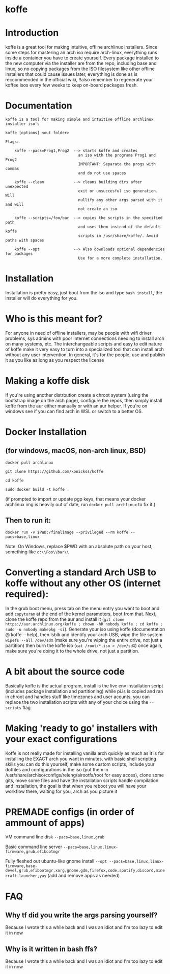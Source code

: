 # koffe

# Introduction
koffe is a great tool for making intuitive, offline archlinux installers. Since some steps for mastering an arch iso require arch-linux, everything runs inside a container you have to create yourself. Every package installed to the new computer via the installer are from the repo, including base and linux, so no copying packages from the ISO filesystem like other offline installers that could cause issues later, everything is done as is reccommended in the official wiki, !!also remember to regenerate your koffee isos every few weeks to keep on-board packages fresh.
# Documentation
```
koffe is a tool for making simple and intuitive offline archlinux installer iso's

koffe [options] <out folder>

Flags:

	koffe --pacs=Prog1,Prog2  --> starts koffe and creates
                                an iso with the programs Prog1 and Prog2
                                IMPORTANT: Separate the progs with commas
                                and do not use spaces

	koffe --clean             --> cleans building dirs after unexpected
                                exit or unsuccesful iso generation. Will
                                nullify any other args parsed with it and will
                                not create an iso

	koffe --scripts=/foo/bar  --> copies the scripts in the specified path
                                and uses them instead of the default koffe
                                scripts in /usr/share/koffe/. Avoid paths with spaces

	koffe --opt               --> Also downloads optional dependencies for packages
                                Use for a more complete installation.
```
# Installation
Installation is pretty easy, just boot from the iso and type `bash install`, the installer will do everything for you.

# Who is this meant for?
For anyone in need of offline installers, may be people with wifi driver problems, sys admins with poor internet connections needing to install arch on many systems, etc. The interchangeable scripts and easy to edit nature of koffe make it very easy to turn into a specialized tool that can install arch without any user intervention. In general, it's for the people, use and publish it as you like as long as you respect the license


# Making a koffe disk
If you're using another distrbution create a chroot system (using the bootstrap image on the arch page), configure the repos, then simply install koffe from the aur either manually or with an aur helper. If you're on windows see if you can find arch in WSL or switch to a better OS.

# Docker Installation 
## (for windows, macOS, non-arch linux, BSD)

`docker pull archlinux`

`git clone https://github.com/konickss/koffe`

`cd koffe`

`sudo docker build -t koffe .`

(if prompted to import or update pgp keys, that means your docker archlinux img is heavily out of date, run `docker pull archlinux` to fix it.)

## Then to run it:

`docker run -v $PWD:/finalimage --privileged --rm koffe --pacs=base,linux`

Note: On Windows, replace $PWD with an absolute path on your host, something like `c:\\Foo\\bar\\`
# Converting a standard Arch USB to koffe without any other OS (internet required):
In the grub boot menu, press tab on the menu entry you want to boot and add `copytoram` at the end of the kernel parameters, boot from that.
Next, clone the koffe repo from the aur and install it (`git clone https://aur.archlinux.org/koffe ; chown -hR nobody koffe ; cd koffe ; sudo -u nobody makepkg -si`). Generate your iso using koffe (documentation @ koffe --help), then lsblk and identify your arch USB, wipe the file system `wipefs --all /dev/sdX` (make sure you're wiping the entire drive, not just a partition) then burn the koffe iso (`cat /root/*.iso > /dev/sdX`) once again, make sure you're doing it to the whole drive, not just a partition.

# A bit about the source code
Basically koffe is the actual program, install is the live env installation script (includes package installation and partitioning) while pi.is is copied and ran in chroot and handles stuff like timezones and user acounts, you can replace the two installation scripts with any of your choice using the `--scripts` flag

# Making 'ready to go' installers with your exact configurations
Koffe is not really made for installing vanilla arch quickly as much as it is for installing the EXACT arch you want in minutes, with basic shell scripting skills you can do this yourself, make some custom scripts, include your dotfiles and configurations in the iso (put them in /usr/share/archiso/configs/releng/airootfs/root for easy acces), clone some gits, move some files and have the installation scripts handle compilation and installation, the goal is that when you reboot you will have your workflow there, waiting for you, arch as you picture it

# PREMADE configs (in order of ammount of apps)

VM command line disk `--pacs=base,linux,grub`

Basic command line server `--pacs=base,linux,linux-firmware,grub,efibootmgr`

Fully fleshed out ubuntu-like gnome install `--opt --pacs=base,linux,linux-firmware,base-devel,grub,efibootmgr,xorg,gnome,gdm,firefox,code,spotify,discord,minecraft-launcher,yay` (add and remove apps as needed)



# FAQ

## Why tf did you write the args parsing yourself?
Because I wrote this a while back and I was an idiot and I'm too lazy to edit it in now 

## Why is it written in bash ffs?
Because I wrote this a while back and I was an idiot and I'm too lazy to edit it in now 
